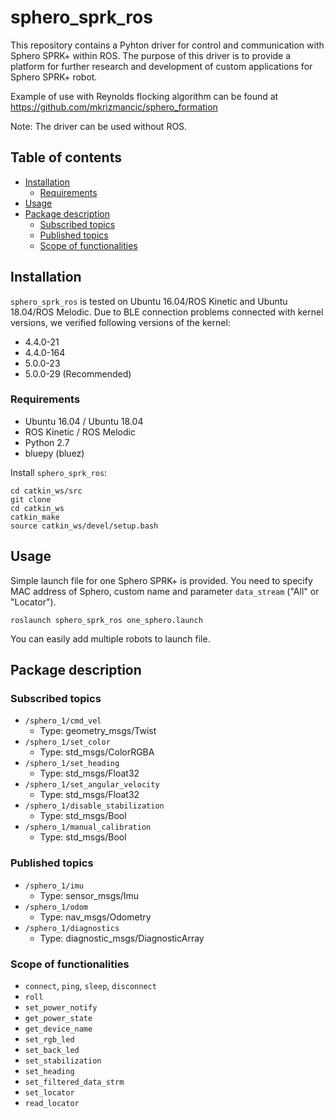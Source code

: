 # sphero_sprk_ros

This repository contains a Pyhton driver for control and communication with Sphero SPRK+ within ROS. The purpose of this driver is to provide a platform for further research and development of custom applications for Sphero SPRK+ robot.

Example of use with Reynolds flocking algorithm can be found at https://github.com/mkrizmancic/sphero_formation

Note: The driver can be used without ROS.
## Table of contents
- [Installation](#Installation)
  - [Requirements](#Requirements)
- [Usage](#Usage)
- [Package description](#pckg)
  - [Subscribed topics](#sub)
  - [Published topics](#pub)
  - [Scope of functionalities](#Scope)


## <a name="Installation"></a> Installation
```sphero_sprk_ros``` is tested on Ubuntu 16.04/ROS Kinetic and Ubuntu 18.04/ROS Melodic. Due to BLE connection problems connected with kernel versions, we verified following versions of the kernel:
- 4.4.0-21
- 4.4.0-164
- 5.0.0-23
- 5.0.0-29 (Recommended)

### <a name="Requirements"></a> Requirements
- Ubuntu 16.04 / Ubuntu 18.04
- ROS Kinetic / ROS Melodic
- Python 2.7
- bluepy (bluez)

Install ```sphero_sprk_ros```:
```
cd catkin_ws/src
git clone
cd catkin_ws
catkin_make
source catkin_ws/devel/setup.bash
```
## <a name="Usage"></a> Usage

Simple launch file for one Sphero SPRK+ is provided. You need to specify MAC address of Sphero, custom name and parameter ```data_stream``` ("All" or "Locator").

```
roslaunch sphero_sprk_ros one_sphero.launch
```
You can easily add multiple robots to launch file.

## <a name="pckg"></a> Package description

### <a name="sub"></a> Subscribed topics
- ```/sphero_1/cmd_vel```
  - Type: geometry_msgs/Twist
- ```/sphero_1/set_color```
  - Type: std_msgs/ColorRGBA
- ```/sphero_1/set_heading```
  - Type: std_msgs/Float32
- ```/sphero_1/set_angular_velocity```
  - Type: std_msgs/Float32
- ```/sphero_1/disable_stabilization```
  - Type: std_msgs/Bool
- ```/sphero_1/manual_calibration```
  - Type: std_msgs/Bool

### <a name="pub"></a> Published topics
- ```/sphero_1/imu```
  - Type: sensor_msgs/Imu
- ```/sphero_1/odom```
  - Type: nav_msgs/Odometry
- ```/sphero_1/diagnostics```
  - Type: diagnostic_msgs/DiagnosticArray

### <a name="Scope"></a> Scope of functionalities
- ```connect```, ```ping```, ```sleep```, ```disconnect```
- ```roll```
- ```set_power_notify```
- ```get_power_state```
- ```get_device_name```
- ```set_rgb_led```
- ```set_back_led```
- ```set_stabilization```
- ```set_heading```
- ```set_filtered_data_strm```
- ```set_locator```
- ```read_locator```



